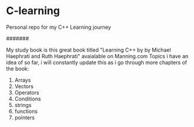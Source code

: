 # C-learning
Personal repo for my C++ Learning journey

#######

My study book is this great book titled "Learning C++ by by Michael Haephrati and Ruth Haephrati" avaialable on Manning.com
Topics i have an idea of so far, i will constantly update this as i go through more chapters of the book:

1. Arrays
2. Vectors
3. Operators
4. Conditions
5. strings
6. functions
7. pointers

######
